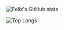![Felix's GitHub stats](https://github-readme-stats.vercel.app/api?username=FelixGrafschmidt&show_icons=true&theme=radical)

![Top Langs](https://github-readme-stats.vercel.app/api/top-langs/?username=FelixGrafschmidt&layout=compact&theme=radical)

